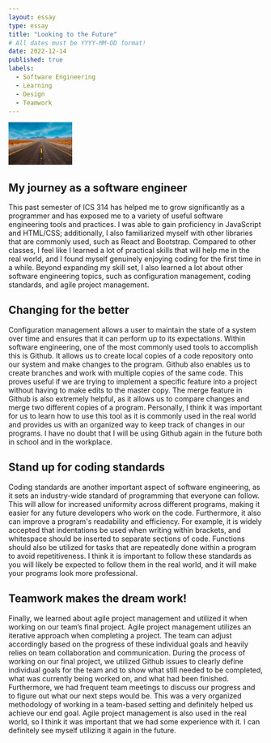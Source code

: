 ```yaml
---
layout: essay
type: essay
title: "Looking to the Future"
# All dates must be YYYY-MM-DD format!
date: 2022-12-14
published: true
labels:
  - Software Engineering
  - Learning
  - Design
  - Teamwork
---
```


<img width="25%" class="rounded float-start pe-4" src="../img/future.jpg">

## My journey as a software engineer
This past semester of ICS 314 has helped me to grow significantly as a programmer and has exposed me to a variety of useful software engineering tools and practices. I was able to gain proficiency in JavaScript and HTML/CSS; additionally, I also familiarized myself with other libraries that are commonly used, such as React and Bootstrap. Compared to other classes, I feel like I learned a lot of practical skills that will help me in the real world, and I found myself genuinely enjoying coding for the first time in a while. Beyond expanding my skill set, I also learned a lot about other software engineering topics, such as configuration management, coding standards, and agile project management.

## Changing for the better
Configuration management allows a user to maintain the state of a system over time and ensures that it can perform up to its expectations. Within software engineering, one of the most commonly used tools to accomplish this is Github. It allows us to create local copies of a code repository onto our system and make changes to the program. Github also enables us to create branches and work with multiple copies of the same code. This proves useful if we are trying to implement a specific feature into a project without having to make edits to the master copy. The merge feature in Github is also extremely helpful, as it allows us to compare changes and merge two different copies of a program. Personally, I think it was important for us to learn how to use this tool as it is commonly used in the real world and provides us with an organized way to keep track of changes in our programs. I have no doubt that I will be using Github again in the future both in school and in the workplace.

## Stand up for coding standards
Coding standards are another important aspect of software engineering, as it sets an industry-wide standard of programming that everyone can follow. This will allow for increased uniformity across different programs, making it easier for any future developers who work on the code. Furthermore, it also can improve a program's readability and efficiency. For example, it is widely accepted that indentations be used when writing within brackets, and whitespace should be inserted to separate sections of code. Functions should also be utilized for tasks that are repeatedly done within a program to avoid repetitiveness. I think it is important to follow these standards as you will likely be expected to follow them in the real world, and it will make your programs look more professional.

## Teamwork makes the dream work!
Finally, we learned about agile project management and utilized it when working on our team’s final project. Agile project management utilizes an iterative approach when completing a project. The team can adjust accordingly based on the progress of these individual goals and heavily relies on team collaboration and communication. During the process of working on our final project, we utilized Github issues to clearly define individual goals for the team and to show what still needed to be completed, what was currently being worked on, and what had been finished. Furthermore, we had frequent team meetings to discuss our progress and to figure out what our next steps would be. This was a very organized methodology of working in a team-based setting and definitely helped us achieve our end goal. Agile project management is also used in the real world, so I think it was important that we had some experience with it. I can definitely see myself utilizing it again in the future. 
